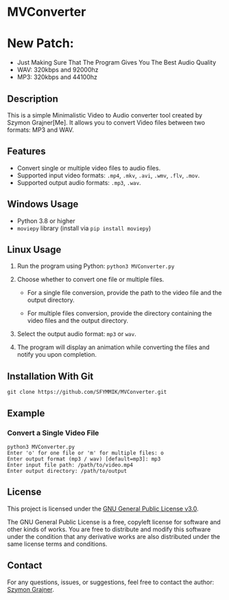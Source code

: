 # MVConverter

# New Patch:
- Just Making Sure That The Program Gives You The Best Audio Quality
- WAV: 320kbps and 92000hz
- MP3: 320kbps and 44100hz

## Description
This is a simple Minimalistic Video to Audio converter tool created by Szymon Grajner[Me]. It allows you to convert Video files between two formats: MP3 and WAV.

## Features

- Convert single or multiple video files to audio files.
- Supported input video formats: `.mp4`, `.mkv`, `.avi`, `.wmv`, `.flv`, `.mov`.
- Supported output audio formats: `.mp3`, `.wav`.

## Windows Usage

- Python 3.8 or higher
- `moviepy` library (install via `pip install moviepy`)

## Linux Usage

1. Run the program using Python: `python3 MVConverter.py`

2. Choose whether to convert one file or multiple files.
   
   - For a single file conversion, provide the path to the video file and the output directory.
   
   - For multiple files conversion, provide the directory containing the video files and the output directory.

3. Select the output audio format: `mp3` or `wav`.

4. The program will display an animation while converting the files and notify you upon completion.

## Installation With Git

```shell
git clone https://github.com/SFYMMIK/MVConverter.git
```

## Example

### Convert a Single Video File

```shell
python3 MVConverter.py
Enter 'o' for one file or 'm' for multiple files: o
Enter output format (mp3 / wav) [default=mp3]: mp3
Enter input file path: /path/to/video.mp4
Enter output directory: /path/to/output
```

## License
This project is licensed under the [GNU General Public License v3.0](LICENSE).

The GNU General Public License is a free, copyleft license for software and other kinds of works. You are free to distribute and modify this software under the condition that any derivative works are also distributed under the same license terms and conditions.

## Contact
For any questions, issues, or suggestions, feel free to contact the author: [Szymon Grajner](https://sfymmik.web.fc2.com).
